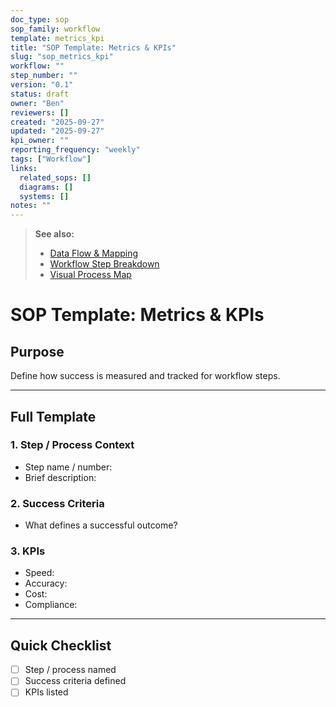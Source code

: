 ```yaml
---
doc_type: sop
sop_family: workflow
template: metrics_kpi
title: "SOP Template: Metrics & KPIs"
slug: "sop_metrics_kpi"
workflow: ""
step_number: ""
version: "0.1"
status: draft
owner: "Ben"
reviewers: []
created: "2025-09-27"
updated: "2025-09-27"
kpi_owner: ""
reporting_frequency: "weekly"
tags: ["Workflow"]
links:
  related_sops: []
  diagrams: []
  systems: []
notes: ""
---
```


> **See also:**  
> - [Data Flow & Mapping](../../workflow/templates/sop_data_flow_mapping.md)  
> - [Workflow Step Breakdown](../../workflow/templates/sop_workflow_step.md)  
> - [Visual Process Map](../../workflow/templates/sop_visual_map.md)


# SOP Template: Metrics & KPIs

## Purpose
Define how success is measured and tracked for workflow steps.

---

## Full Template

### 1. Step / Process Context
- Step name / number:  
- Brief description:  

### 2. Success Criteria
- What defines a successful outcome?  

### 3. KPIs
- Speed:  
- Accuracy:  
- Cost:  
- Compliance:  

---

## Quick Checklist
- [ ] Step / process named  
- [ ] Success criteria defined  
- [ ] KPIs listed  

